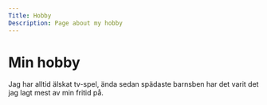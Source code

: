 ```yaml
---
Title: Hobby
Description: Page about my hobby
---
```



Min hobby
===================

Jag har alltid älskat tv-spel, ända sedan spädaste barnsben har det varit det jag lagt mest av min fritid på.
